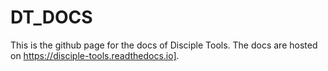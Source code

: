 # DT_DOCS
This is the github page for the docs of Disciple Tools.  The docs are hosted on https://disciple-tools.readthedocs.io].
